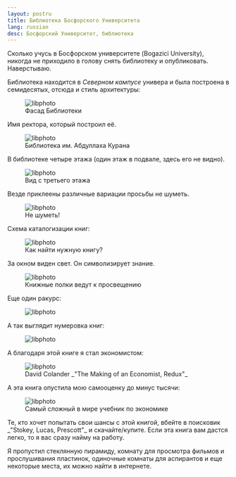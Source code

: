 ```yaml
---
layout: postru 
title: Библиотека Босфорского Университета 
lang: russian 
desc: Босфорский Университет, библиотека
---
```


Сколько учусь в Босфорском университете (Bogazici University), никогда не приходило в голову снять библиотеку и опубликовать. Наверстываю.

Библиотека находится в _Северном кампусе_ универа и была построена в семидесятых, отсюда и стиль архитектуры: 
<figure class="blog">
	<img src="/assets/img/bounlib/lib1.JPG" alt="libphoto">
	<figcaption>Фасад Библиотеки</figcaption>
</figure>
Имя ректора, который построил её.
<figure class="blog">
	<img src="/assets/img/bounlib/lib2.JPG" alt="libphoto">
	<figcaption>Библиотека им. Абдуллаха Курана</figcaption>
</figure>
В библиотеке четыре этажа (один этаж в подвале, здесь его не видно).
<figure class="blog">
	<img src="/assets/img/bounlib/lib3.JPG" alt="libphoto">
	<figcaption>Вид с третьего этажа</figcaption>
</figure>
Везде приклеены различные вариации просьбы не шуметь.
<figure class="blog">
	<img src="/assets/img/bounlib/lib4.JPG" alt="libphoto">
	<figcaption>Не шуметь!</figcaption>
</figure>
Схема каталогизации книг:
<figure class="blog">
	<img src="/assets/img/bounlib/lib5.JPG" alt="libphoto">
	<figcaption>Как найти нужную книгу?</figcaption>
</figure>
За окном виден свет. Он символизирует знание.
<figure class="blog">
	<img src="/assets/img/bounlib/lib6.JPG" alt="libphoto">
	<figcaption>Книжные полки ведут к просвещению</figcaption>
</figure>
Еще один ракурс:
<figure class="blog">
	<img src="/assets/img/bounlib/lib7.JPG" alt="libphoto">
</figure>
А так выглядит нумеровка книг:
<figure class="blog">
	<img src="/assets/img/bounlib/lib8.JPG" alt="libphoto">
</figure>
А благодаря этой книге я стал экономистом:
<figure class="blog">
	<img src="/assets/img/bounlib/colander.JPG" alt="libphoto">
	<figcaption>David Colander _"The Making of an Economist, Redux"_</figcaption>
</figure>
А эта книга опустила мою самооценку до минус тысячи:
<figure class="blog">
	<img src="/assets/img/bounlib/stokey.JPG" alt="libphoto">
	<figcaption>Самый сложный в мире учебник по экономике</figcaption>
</figure>
Те, кто хочет попытать свои шансы с этой книгой, вбейте в поисковик _"Stokey, Lucas, Prescott"_ и скачайте/купите. Если эта книга вам дастся легко, то я вас сразу найму на работу.  

Я пропустил стеклянную пирамиду, комнату для просмотра фильмов и прослушивания пластинок, одиночные комнаты для аспирантов и еще некоторые места, их можно найти в интернете.
